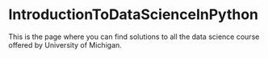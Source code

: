 # IntroductionToDataScienceInPython
This is the page where you can find solutions to all the data science course offered by University of Michigan.
